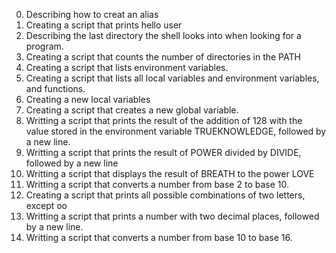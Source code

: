 0. Describing how to creat an alias
1. Creating a script that prints hello user
2. Describing the last directory the shell looks into when looking for a program.
3. Creating a script that counts the number of directories in the PATH
4. Creating a script that lists environment variables.
5. Creating  a script that lists all local variables and environment variables, and functions.
6. Creating a new local variables
7. Creating a script that creates a new global variable.
8. Writting  a script that prints the result of the addition of 128 with the value stored in the environment variable TRUEKNOWLEDGE, followed by a new line.
9. Writting a script that prints the result of POWER divided by DIVIDE, followed by a new line
10. Writting a script that displays the result of BREATH to the power LOVE
11. Writting  a script that converts a number from base 2 to base 10.
12. Creating a script that prints all possible combinations of two letters, except oo
13. Writting a script that prints a number with two decimal places, followed by a new line.
14. Writting a script that converts a number from base 10 to base 16.
